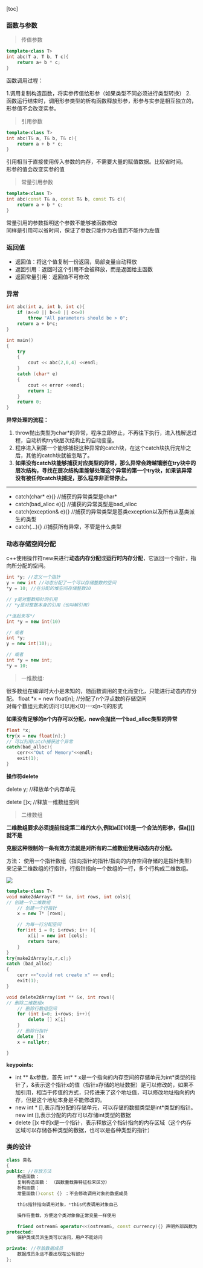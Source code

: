 [toc]
### 函数与参数
> 传值参数
```cpp
template<class T>
int abc(T a, T b, T c){
    return a+ b * c;
}
```
函数调用过程：

1.调用复制构造函数，将实参传值给形参（如果类型不同必须进行类型转换） 
2. 函数运行结束时，调用形参类型的析构函数释放形参，形参与实参是相互独立的，形参值不会改变实参。



> 引用参数
```cpp
template<class T>
int abc(T& a, T& b, T& c){
    return a + b * c;
}
```
引用相当于直接使用传入参数的内存，不需要大量的赋值数据。比较省时间。\
形参的值会改变实参的值

> 常量引用参数

```cpp
template<class T>
int abc(const T& a, const T& b, const T& c){
    return a + b * c;
}
```
常量引用的参数指明这个参数不能够被函数修改\
同样是引用可以省时间，保证了参数只能作为右值而不能作为左值

### 返回值

- 返回值：将这个值复制一份返回，局部变量自动释放
- 返回引用：返回时这个引用不会被释放，而是返回给主函数
- 返回常量引用：返回值不可修改
### 异常
```cpp
int abc(int a, int b, int c){
    if (a<=0 || b<=0 || c<=0)
        throw "All parameters should be > 0";
    return a + b*c;
}

int main()
{
    try 
    {
        cout << abc(2,0,4) <<endl;
    }
    catch (char* e)
    {
        cout << error <<endl;
        return 1;
    }
    return 0;
}
```
**异常处理的流程：**
1. throw抛出类型为char*的异常，程序立即停止，不再往下执行，进入栈解退过程，自动析构try块层次结构上的自动变量。
2. 程序进入到第一个能够捕捉这种异常的catch块，在这个catch块执行完毕之后，其他的catch块就被忽略了。
3. **如果没有catch块能够捕获对应类型的异常，那么异常会跨越镶嵌在try块中的层次结构，寻找在层次结构里能够处理这个异常的第一个try块，如果该异常没有被任何catch块捕捉，那么程序非正常停止。**

----
- catch(char* e){}  //捕获的异常类型是char*
- catch(bad_alloc e){}  //捕获的异常类型是bad_alloc
- catch(exception& e){}  //捕获的异常类型是基类exception以及所有从基类派生的类型
- catch(...){} //捕获所有异常，不管是什么类型
### 动态存储空间分配

c++使用操作符new来进行**动态内存分配**或**运行时内存分配**，它返回一个指针，指向所分配的空间。
```cpp
int *y; //定义一个指针
y = new int //动态分配了一个可以存储整数的空间
*y = 10; //在分配的堆空间存储整数10

// y是对整数指针的引用
// *y是对整数本身的引用（也叫解引用）

/*连起来写*/
int *y = new int(10)

// 或者
int *y;
y = new int(10);;

// 或者
int *y = new int;
*y = 10;
```

>一维数组:

很多数组在编译时大小是未知的，随函数调用的变化而变化，只能进行动态内存分配。
float *x = new float[n];  //分配了n个浮点数的存储空间\
对每个数组元素的访问可以用x[0]---x[n-1]的形式

**如果没有足够的n个内存可以分配，new会抛出一个bad_alloc类型的异常**
```cpp
float *x;
try{x = new float[n];}
// 可以利用catch捕获这个异常
catch(bad_alloc){
    cerr<<"Out of Memory"<<endl;
    exit(1);
}
```

**操作符delete**

delete y;  //释放单个内存单元

delete []x; //释放一维数组空间
 
>二维数组

**二维数组要求必须提前指定第二维的大小,例如a[][10]是一个合法的形参，但a[][]就不是**

**克服这种限制的一条有效方法就是对所有的二维数组使用动态内存分配。**

方法：
使用一个指针数组（指向指针的指针/指向的内存空间存储的是指针类型）来记录二维数组的行指针，行指针指向一个数组的一行，多个行构成二维数组。

![](images/666462ffae53308be4497e0e142e123.jpg)
```cpp
template<class T>
void make2dArray(T ** &x, int rows, int cols){ 
// 创建一个二维数组
    // 创建一个行指针
    x = new T* [rows];

    // 为每一行分配空间
    for(int i = 0; i<rows; i++ ){
        x[i] = new int [cols];
        return ture;
    } 
}
try{make2dArray(x,r,c);}
catch (bad_alloc)
{
    cerr <<"could not create x" << endl;
    exit(1);
}

void delete2dArray(int ** &x, int rows){
// 删除二维数组x
    // 删除行数组空间
    for (int i=0; i<rows; i++){
        delete [] x[i]
    }
    // 删除行指针
    delete []x
    x = nullptr;

}
```

**keypoints:**
 - int ** &x参数，首先 int* * x是一个指向的内存空间的存储单元为int*类型的指针了，&表示这个指针x的值（指针x存储的地址数据）是可以修改的，如果不加引用，相当于传值的方式，只传进来了这个地址值，可以修改地址指向的内存，但是这个地址本身是不能修改的。
 - new int * [],表示而分配的存储单元，可以存储的数据类型是int*类型的指针。new int [],表示分配的内存可以存储int类型的数据
 - delete []x 中的x是一个指针，表示释放这个指针指向的内存区域（这个内存区域可以存储各种类型的数据，也可以是各种类型的指针）

### 类的设计
```cpp
class 类名
{
public: //存放方法
    构造函数：
    复制构造函数： （函数重载靠特征标来区分）
    析构函数：
    常量函数()const {} ：不会修改调用对象的数据成员  

    this指针指向调用对象，*this代表调用对象自己

    操作符重载，方便这个类对象像正常变量一样使用

    friend ostream& operator<<(ostream&, const currency){} 声明外部函数为友元使之可以访问类私有成员。
protected:
    保护类成员派生类可以访问，用户不能访问

private: //存放数据成员
    数据成员永远不要出现在公有部分
};

```


